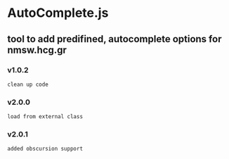 # AutoComplete.js 

## tool to add predifined, autocomplete options for nmsw.hcg.gr

### v1.0.2 
    clean up code

### v2.0.0 
    load from external class

### v2.0.1 
    added obscursion support